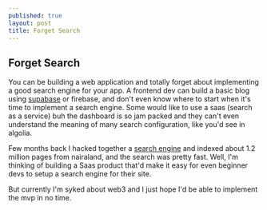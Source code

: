 ```yaml
---
published: true
layout: post
title: Forget Search
---
```

## Forget Search

You can be building a web application and totally forget about implementing a good search engine for your app. A frontend dev can build a basic blog using [supabase](https://keosariel.github.io/2021/08/08/supabase-client-python/) or firebase, and don't even know where to start when it's time to implement a search engine. Some would like to use a saas (search as a service) buh the dashboard is so jam packed and they can't even understand the meaning of many search configuration, like you'd see in algolia.

Few months back I hacked together a [search engine](https://github.com/keosariel/nairasearch) and indexed about 1.2 million pages from nairaland, and the search was pretty fast. Well, I'm thinking of building a Saas product that'd make it easy for even beginner devs to setup a search engine for their site.

But currently I'm syked about web3 and I just hope I'd be able to implement the mvp in no time.
